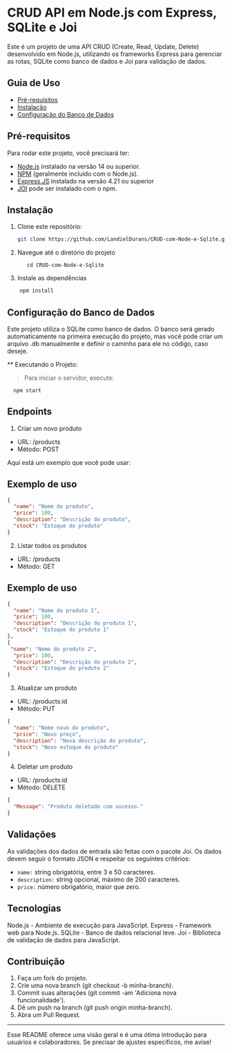 # CRUD API em Node.js com Express, SQLite e Joi

Este é um projeto de uma API CRUD (Create, Read, Update, Delete) desenvolvido em Node.js, utilizando os frameworks Express para gerenciar as rotas, SQLite como banco de dados e Joi para validação de dados.

## Guia de Uso

- [Pré-requisitos](#pré-requisitos)
- [Instalação](#instalação)
- [Configuração do Banco de Dados](#configuração-do-banco-de-dados)

## Pré-requisitos

Para rodar este projeto, você precisará ter:

- [Node.js](https://nodejs.org/) instalado na versão 14 ou superior.
- [NPM](https://www.npmjs.com/) (geralmente incluído com o Node.js).
- [Express.JS](https://expressjs.com/pt-br/) instalado na versão 4.21 ou superior
- [JOI](https://www.npmjs.com/package/joi) pode ser instalado com o npm.

## Instalação

1. Clone este repositório:

   ```bash
   git clone https://github.com/LandielDurans/CRUD-com-Node-e-Sqlite.git

2. Navegue até o diretório do projeto
   ```
      cd CRUD-com-Node-e-Sqlite

4. Instale as dependências
```bash
    npm install
```
## Configuração do Banco de Dados

Este projeto utiliza o SQLite como banco de dados. O banco será gerado automaticamente na primeira execução do projeto, mas você pode criar um arquivo .db manualmente e definir o caminho para ele no código, caso deseje.

** Executando o Projeto:
> Para iniciar o servidor, execute:
 
      npm start

## Endpoints

1. Criar um novo produto

- URL: /products
- Método: POST

Aqui está um exemplo que você pode usar:

## Exemplo de uso

```Json
{
  "name": "Nome do produto",
  "price": 100,
  "description": "Descrição do produto",
  "stock": "Estoque do produto"
}
```
2. Listar todos os produtos

- URL: /products
- Método: GET

## Exemplo de uso

```Json
{
  "name": "Nome do produto 1",
  "price": 100,
  "description": "Descrição do produto 1",
  "stock": "Estoque do produto 1"
},
{
 "name": "Nome do produto 2",
  "price": 100,
  "description": "Descrição do produto 2",
  "stock": "Estoque do produto 2"
}
```

3. Atualizar um produto

- URL: /products:id
- Método: PUT

```Json
{
  "name": "Nome novo do produto",
  "price": "Novo preço",
  "description": "Nova descrição do produto",
  "stock": "Novo estoque do produto"
}
```

4. Deletar um produto

- URL: /products:id
- Método: DELETE

```Json
{
  "Message": "Produto deletado com sucesso." 
}
```

## Validações

As validações dos dados de entrada são feitas com o pacote Joi. Os dados devem seguir o formato JSON e respeitar os seguintes critérios:

- ```name:``` string obrigatória, entre 3 e 50 caracteres.
- ```description:``` string opcional, máximo de 200 caracteres.
- ```price:``` número obrigatório, maior que zero.

## Tecnologias

Node.js - Ambiente de execução para JavaScript.
Express - Framework web para Node.js.
SQLite - Banco de dados relacional leve.
Joi - Biblioteca de validação de dados para JavaScript.

## Contribuição

1. Faça um fork do projeto.
2. Crie uma nova branch (git checkout -b minha-branch).
3. Commit suas alterações (git commit -am 'Adiciona nova funcionalidade').
4. Dê um push na branch (git push origin minha-branch).
5. Abra um Pull Request.

---

Esse README oferece uma visão geral e é uma ótima introdução para usuários e colaboradores. Se precisar de ajustes específicos, me avise!
